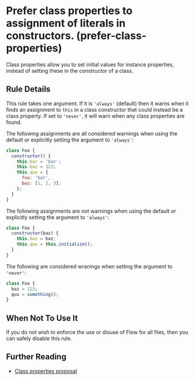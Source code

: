# Prefer class properties to assignment of literals in constructors. (prefer-class-properties)

Class properties allow you to set initial values for instance properties, instead of setting these in the constructor of a class.

## Rule Details

This rule takes one argument. If it is `'always'` (default) then it warns when it finds an assignment to `this` in a class constructor that could instead be a class property. If set to `'never'`, it will warn when any class properties are found.

The following assignments are all considered warnings when using the default or explicitly setting the argument to `'always'`:

```js
class Foo {
  constructor() {
    this.bar = 'bar';
    this.baz = 123;
    this.qux = {
      foo: 'bar',
      baz: [1, 2, 3];
    };
  }
}
```

The following assignments are not warnings when using the default or explicitly setting the argument to `'always'`:

```js
class Foo {
  constructor(baz) {
    this.baz = baz;
    this.qux = this.initialize();
  }
}
```

The following are considered wranings when setting the argument to `'never'`:

```js
class Foo {
  baz = 123;
  qux = something();
}
```

## When Not To Use It

If you do not wish to enforce the use or disuse of Flow for all files, then you can safely disable this rule.

## Further Reading

- [Class properties proposal](https://github.com/jeffmo/es-class-fields-and-static-properties)
